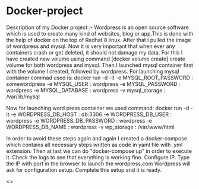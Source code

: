 # Docker-project
Description of my Docker project :-
Wordpress is an open source software which is used to create many kind of websites, blog or app.This is done with the help of docker on the top of Redhat 8 linux. After that I pulled the image of wordpress and mysql. Now it is very important that when ever any containers crash or get deleted, it should not damage my data. 
For this I have created new volume using command [docker volume create] create volume for both wordpress and mysql. 
Then I launched mysql container first with the volume I created, followed by wordpress.
For launching mysql container commad used is: 
    docker run -d -it -e MYSQL_ROOT_PASSWORD : somewordpress
    -e MYSQL_USER : wordpress
    -e MYSQL_PASSWORD : wordpress 
    -e MYSQL_DATABASE : wordpress
    -v mysql_storage : /var/lib/mysql 

Now for launching word press container we used command: 
       docker run -d -it -e WORDPRESS_DB_HOST : db:3306
       -e WORDPRESS_DB_USER : wordpress
       -e WORDPRESS_DB_PASSWORD : wordpress
       -e WORDPRESS_DB_NAME : wordpress
       -v wp_storage : /var/www/html

In order to avoid these steps again and again I created a docker-compose which contains all necessary steps written as code in yaml file with .yml extension. 
Then at last we can do "docker-compose up" in order to execute it. 
Check the logs to see that  everything is working fine. Configure IP.
Type the IP with port  in the browser to launch the wordpress.com
Wordpress will ask for configuration setup. Complete this setup and it is ready.



<<My first project under the guidance of MR. Vimal Daga sir.>>
